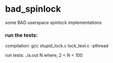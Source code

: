 # bad_spinlock
some BAD userspace spinlock implementations

### run the tests:
compilation:
gcc  stupid_lock.c  lock_test.c -pthread

run tests: ./a.out N
where,  2 < N < 100

